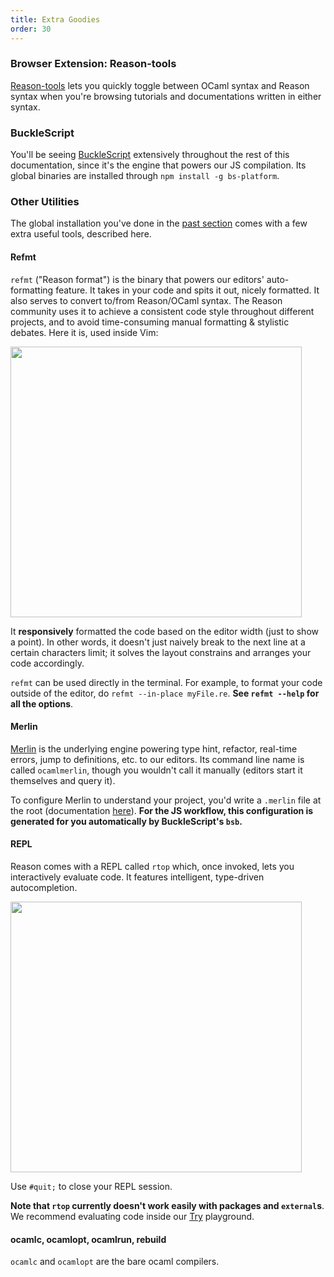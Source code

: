 ```yaml
---
title: Extra Goodies
order: 30
---
```


### Browser Extension: Reason-tools

[Reason-tools](https://github.com/reasonml/reason-tools) lets you quickly toggle between OCaml syntax and Reason syntax when you're browsing tutorials and documentations written in either syntax.

### BuckleScript

You'll be seeing [BuckleScript](http://bucklescript.github.io/) extensively throughout the rest of this documentation, since it's the engine that powers our JS compilation. Its global binaries are installed through `npm install -g bs-platform`.

### Other Utilities

The global installation you've done in the [past section](/guide/editor-tools/global-installation) comes with a few extra useful tools, described here.

#### Refmt

`refmt` ("Reason format") is the binary that powers our editors' auto-formatting feature. It takes in your code and spits it out, nicely formatted. It also serves to convert to/from Reason/OCaml syntax. The Reason community uses it to achieve a consistent code style throughout different projects, and to avoid time-consuming manual formatting & stylistic debates. Here it is, used inside Vim:

<img width="466" height="433" src="https://user-images.githubusercontent.com/1909539/28570942-3bd962a2-70f5-11e7-8934-1b7f249d7814.gif" style="max-width:466px; max-height:433px;" />

It **responsively** formatted the code based on the editor width (just to show a point). In other words, it doesn't just naively break to the next line at a certain characters limit; it solves the layout constrains and arranges your code accordingly.

`refmt` can be used directly in the terminal. For example, to format your code outside of the editor, do `refmt --in-place myFile.re`. **See `refmt --help` for all the options**.

#### Merlin

[Merlin](https://github.com/ocaml/merlin) is the underlying engine powering type hint, refactor, real-time errors, jump to definitions, etc. to our editors. Its command line name is called `ocamlmerlin`, though you wouldn't call it manually (editors start it themselves and query it).

To configure Merlin to understand your project, you'd write a `.merlin` file at the root (documentation [here](https://github.com/ocaml/merlin/wiki/project-configuration)). **For the JS workflow, this configuration is generated for you automatically by BuckleScript's `bsb`.**

#### REPL

Reason comes with a REPL called `rtop` which, once invoked, lets you interactively evaluate code. It features intelligent, type-driven autocompletion.

<img src="https://user-images.githubusercontent.com/1909539/28570943-3bd9eb00-70f5-11e7-981c-4846719c0943.gif" style="width:100%; max-width:466px; max-height:433px;">

Use `#quit;` to close your REPL session.

**Note that `rtop` currently doesn't work easily with packages and `external`s**. We recommend evaluating code inside our [Try](/try) playground.

#### ocamlc, ocamlopt, ocamlrun, rebuild

`ocamlc` and `ocamlopt` are the bare ocaml compilers.

